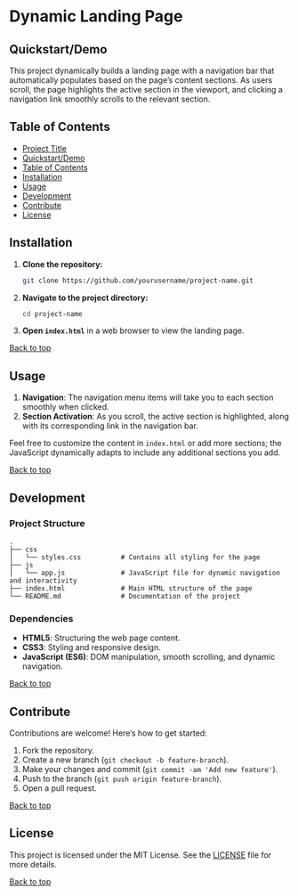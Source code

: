 # Dynamic Landing Page

## Quickstart/Demo

This project dynamically builds a landing page with a navigation bar that automatically populates based on the page’s content sections. As users scroll, the page highlights the active section in the viewport, and clicking a navigation link smoothly scrolls to the relevant section.


## Table of Contents

- [Project Title](#dynamic-landing-page)
- [Quickstart/Demo](#quickstartdemo)
- [Table of Contents](#table-of-contents)
- [Installation](#installation)
- [Usage](#usage)
- [Development](#development)
- [Contribute](#contribute)
- [License](#license)

## Installation

1. **Clone the repository:**

   ```bash
   git clone https://github.com/yourusername/project-name.git
   ```

2. **Navigate to the project directory:**

   ```bash
   cd project-name
   ```

3. **Open `index.html`** in a web browser to view the landing page.

[Back to top](#table-of-contents)

## Usage

1. **Navigation**: The navigation menu items will take you to each section smoothly when clicked.
2. **Section Activation**: As you scroll, the active section is highlighted, along with its corresponding link in the navigation bar.

Feel free to customize the content in `index.html` or add more sections; the JavaScript dynamically adapts to include any additional sections you add.

[Back to top](#table-of-contents)

## Development

### Project Structure

```
.
├── css
│   └── styles.css          # Contains all styling for the page
├── js
│   └── app.js              # JavaScript file for dynamic navigation and interactivity
├── index.html              # Main HTML structure of the page
└── README.md               # Documentation of the project
```

### Dependencies

- **HTML5**: Structuring the web page content.
- **CSS3**: Styling and responsive design.
- **JavaScript (ES6)**: DOM manipulation, smooth scrolling, and dynamic navigation.

[Back to top](#table-of-contents)

## Contribute

Contributions are welcome! Here’s how to get started:

1. Fork the repository.
2. Create a new branch (`git checkout -b feature-branch`).
3. Make your changes and commit (`git commit -am 'Add new feature'`).
4. Push to the branch (`git push origin feature-branch`).
5. Open a pull request.

[Back to top](#table-of-contents)

## License

This project is licensed under the MIT License. See the [LICENSE](LICENSE) file for more details.

[Back to top](#table-of-contents)
